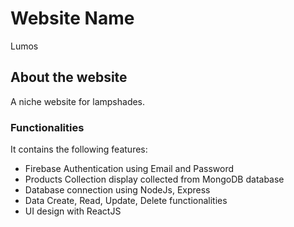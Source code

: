 # Website Name
Lumos

## About the website

A niche website for lampshades.

### Functionalities

It contains the following features:

* Firebase Authentication using Email and Password
* Products Collection display collected from MongoDB database
* Database connection using NodeJs, Express
* Data Create, Read, Update, Delete functionalities
* UI design with ReactJS